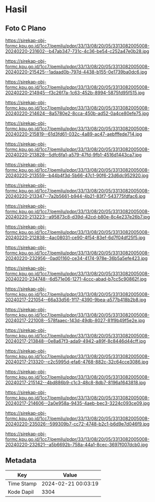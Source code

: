 # Hasil

## Foto C Plano

https://sirekap-obj-formc.kpu.go.id/1cc7/pemilu/pdpr/33/13/08/20/05/3313082005008-20240220-231602--b47ab347-731c-4c36-be54-c252a47e0b28.jpg

https://sirekap-obj-formc.kpu.go.id/1cc7/pemilu/pdpr/33/13/08/20/05/3313082005008-20240220-215425--1adaad0b-797d-4438-b155-0e1739ba0dc6.jpg

https://sirekap-obj-formc.kpu.go.id/1cc7/pemilu/pdpr/33/13/08/20/05/3313082005008-20240220-214945--f3c26f7a-1c63-452b-8994-5875fd95f515.jpg

https://sirekap-obj-formc.kpu.go.id/1cc7/pemilu/pdpr/33/13/08/20/05/3313082005008-20240220-214624--8a5780e2-8cca-450b-ad52-0a4ce80efe75.jpg

https://sirekap-obj-formc.kpu.go.id/1cc7/pemilu/pdpr/33/13/08/20/05/3313082005008-20240220-215819--61d3fd61-032c-4a89-ac47-aebfffede714.jpg

https://sirekap-obj-formc.kpu.go.id/1cc7/pemilu/pdpr/33/13/08/20/05/3313082005008-20240220-213828--5dfc6fa1-a579-47fd-9fb1-4516d1443ca7.jpg

https://sirekap-obj-formc.kpu.go.id/1cc7/pemilu/pdpr/33/13/08/20/05/3313082005008-20240220-213559--b44b4f3d-5b66-47c1-90f6-23d6dc952920.jpg

https://sirekap-obj-formc.kpu.go.id/1cc7/pemilu/pdpr/33/13/08/20/05/3313082005008-20240220-213347--7a2b5661-b944-4b21-83f7-543775fdfac6.jpg

https://sirekap-obj-formc.kpu.go.id/1cc7/pemilu/pdpr/33/13/08/20/05/3313082005008-20240220-213223--a95873c8-d39d-42cd-b80e-8c4e237e26b7.jpg

https://sirekap-obj-formc.kpu.go.id/1cc7/pemilu/pdpr/33/13/08/20/05/3313082005008-20240220-212838--4ac08031-ce90-4f54-83ef-6d7f04df25f5.jpg

https://sirekap-obj-formc.kpu.go.id/1cc7/pemilu/pdpr/33/13/08/20/05/3313082005008-20240220-232956--0ad01160-ce34-4174-978e-36b5a5efe423.jpg

https://sirekap-obj-formc.kpu.go.id/1cc7/pemilu/pdpr/33/13/08/20/05/3313082005008-20240220-234748--6d571e06-1271-4ccc-abad-b7cc5c90862f.jpg

https://sirekap-obj-formc.kpu.go.id/1cc7/pemilu/pdpr/33/13/08/20/05/3313082005008-20240217-221054--66a33d56-1f17-4390-9bea-a577b418b2b8.jpg

https://sirekap-obj-formc.kpu.go.id/1cc7/pemilu/pdpr/33/13/08/20/05/3313082005008-20240217-221008--578faaec-143d-49db-8027-81f9b49f5e2e.jpg

https://sirekap-obj-formc.kpu.go.id/1cc7/pemilu/pdpr/33/13/08/20/05/3313082005008-20240217-213848--0e8a67f3-ada9-4942-a89f-8c8446d44cff.jpg

https://sirekap-obj-formc.kpu.go.id/1cc7/pemilu/pdpr/33/13/08/20/05/3313082005008-20240217-213320--c2c5995d-efa6-4768-882c-32c64cce3086.jpg

https://sirekap-obj-formc.kpu.go.id/1cc7/pemilu/pdpr/33/13/08/20/05/3313082005008-20240217-215142--4bd886b9-c1c3-48c8-8db7-8196a1643818.jpg

https://sirekap-obj-formc.kpu.go.id/1cc7/pemilu/pdpr/33/13/08/20/05/3313082005008-20240217-214606--2a0e958a-9435-4aeb-bec3-3224c093ce09.jpg

https://sirekap-obj-formc.kpu.go.id/1cc7/pemilu/pdpr/33/13/08/20/05/3313082005008-20240220-235026--599309b7-cc72-4748-b2c1-b6d9e7d046f9.jpg

https://sirekap-obj-formc.kpu.go.id/1cc7/pemilu/pdpr/33/13/08/20/05/3313082005008-20240220-232621--a5b6692b-758a-44a1-8cec-3697f007dcb0.jpg


## Metadata

| Key        | Value               |
| ---------- | ------------------- |
| Time Stamp | 2024-02-21 00:03:19 |
| Kode Dapil | 3304                |



